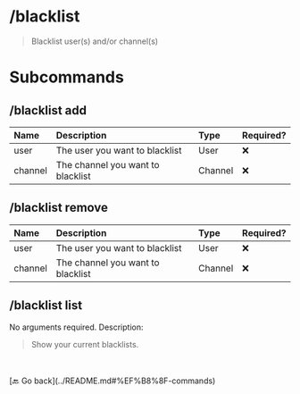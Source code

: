 # /blacklist
> Blacklist user(s) and/or channel(s) 

# Subcommands

## /blacklist add 

| Name | Description | Type | Required? | 
| :-- | :-- | :-- | :-- | 
| user | The user you want to blacklist | User | ❌ | 
| channel | The channel you want to blacklist | Channel | ❌ | 
## /blacklist remove 

| Name | Description | Type | Required? | 
| :-- | :-- | :-- | :-- | 
| user | The user you want to blacklist | User | ❌ | 
| channel | The channel you want to blacklist | Channel | ❌ | 
## /blacklist list 

No arguments required. Description: 
> Show your current blacklists. 
 <br>

<br>
 [🔙 Go back](../README.md#%EF%B8%8F-commands)